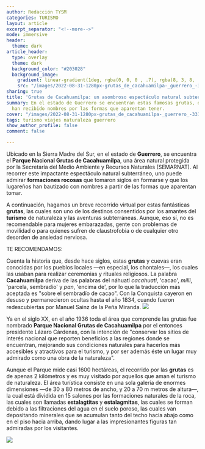 ```yaml
---
author: Redacción TYSM
categories: TURISMO
layout: article
excerpt_separator: "<!--more-->"
mode: immersive
header:
  theme: dark
article_header:
  type: overlay
  theme: dark
  background_color: "#203028"
  background_image:
    gradient: linear-gradient(1deg, rgba(0, 0, 0 , .7), rgba(8, 3, 8, .9))
    src: "/images/2022-08-31-1280px-grutas_de_cacahuamilpa-_guerrero_-33165502951.jpeg"
sharing: true
title: 'Grutas de Cacahuamilpa: un asombroso espectáculo natural subterráneo'
summary: En el estado de Guerrero se encuentran estas famosas grutas, donde las escalactitas
  han recibido nombres por las formas que aparentan tener.
cover: "/images/2022-08-31-1280px-grutas_de_cacahuamilpa-_guerrero_-33165502951.jpeg"
tags: turismo viajes naturaleza guerrero
show_author_profile: false
comment: false

---
```

Ubicado en la Sierra Madre del Sur, en el estado de **Guerrero**, se encuentra el **Parque Nacional Grutas de Cacahuamilpa**, una área natural protegida por la Secretaría del Medio Ambiente y Recursos Naturales (SEMARNAT). Al recorrer este impactante espectáculo natural subterráneo, uno puede admirar **formaciones rocosas** que tomaron siglos en formarse y que los lugareños han bautizado con nombres a partir de las formas que aparentan tomar.

A continuación, hagamos un breve recorrido virtual por estas fantásticas **grutas**, las cuales son uno de los destinos consentidos por los amantes del **turismo** de naturaleza y las aventuras subterráneas. Aunque, eso sí, no es recomendable para mujeres embarazadas, gente con problemas de movilidad o para quienes sufren de claustrofobia o de cualquier otro desorden de ansiedad nerviosa.

TE RECOMENDAMOS:

Cuenta la historia que, desde hace siglos, estas **grutas** y cuevas eran conocidas por los pueblos locales —en especial, los chontales—, los cuales las usaban para realizar ceremonias y rituales religiosos. La palabra **Cacahuamilpa** deriva de las palabras del náhuatl _cacahuatl_, 'cacao', _milli_, 'parcela, sembradío' y _pan_, 'encima de', por lo que la traducción más aceptada es "sobre el sembradío de cacao". Con la Conquista cayeron en desuso y permanecieron ocultas hasta el año 1834, cuando fueron redescubiertas por Manuel Sainz de la Peña Miranda. ![](https://upload.wikimedia.org/wikipedia/commons/thumb/9/98/Grutas_de_Cacahumilpa_%282489182738%29.jpg/1024px-Grutas_de_Cacahumilpa_%282489182738%29.jpg)

Ya en el siglo XX, en el año 1936 toda el área que comprende las grutas fue nombrado **Parque Nacional Grutas de Cacahuamilpa** por el entonces presidente Lázaro Cárdenas, con la intención de "conservar los sitios de interés nacional que reporten beneficios a las regiones donde se encuentran, mejorando sus condiciones naturales para hacerlos más accesibles y atractivos para el turismo, y por ser además éste un lugar muy admirado como una obra de la naturaleza". 

Aunque el Parque mide casi 1600 hectáreas, el recorrido por las **grutas** es de apenas 2 kilómetros y es muy visitado por aquellos que aman el turismo de naturaleza. El área turística consiste en una sola galería de enormes dimensiones —de 30 a 80 metros de ancho, y 20 a 70 m metros de altura—, la cual está dividida en 15 salones por las formaciones naturales de la roca, las cuales son llamadas **estalagtitas** y **estalagmitas**, las cuales se forman debido a las filtraciones del agua en el suelo poroso, las cuales van depositando minerales que se acumulan tanto del techo hacia abajo como en el piso hacia arriba, dando lugar a las impresionantes figuras tan admiradas por los visitantes.

![](https://upload.wikimedia.org/wikipedia/commons/thumb/d/d9/Grutas_de_Cacahumilpa_%282488236657%29.jpg/1024px-Grutas_de_Cacahumilpa_%282488236657%29.jpg)